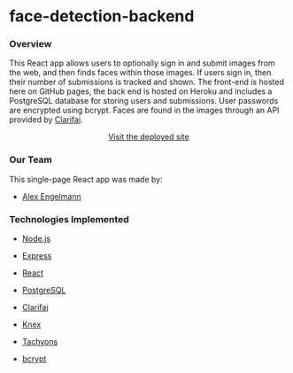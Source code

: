 # face-detection-backend

### Overview

This React app allows users to optionally sign in and submit images from the web, and then finds faces within those images.  If users sign in, then their number of submissions is tracked and shown.  The front-end is hosted here on GitHub pages, the back end is hosted on Heroku and includes a PostgreSQL database for storing users and submissions.  User passwords are encrypted using bcrypt.  Faces are found in the images through an API provided by [Clarifai](https://www.clarifai.com/).

<p align="center"><a href=https://alex-engelmann.github.io/face-detection/> Visit the deployed site</a></p>


### Our Team

This single-page React app was made by:

* [Alex Engelmann](https://github.com/alex-engelmann)

### Technologies Implemented

* [Node.js](https://nodejs.org)

* [Express](https://expressjs.com/)

* [React](https://reactjs.org/)

* [PostgreSQL](https://www.postgresql.org/)

* [Clarifai](https://www.clarifai.com/)
   
* [Knex](http://knexjs.org/)
   
* [Tachyons](https://tachyons.io/)

* [bcrypt](https://www.npmjs.com/package/bcrypt)
